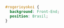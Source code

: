 ```css
#rogerioyokoi {
  background: Front-End;
  position: Brasil;
}
```

<!-- ### Hi there 👋


**rogerioyokoi/rogerioyokoi** is a ✨ _special_ ✨ repository because its `README.md` (this file) appears on your GitHub profile.

Here are some ideas to get you started:

- 🔭 I’m currently working on ...
- 🌱 I’m currently learning ...
- 👯 I’m looking to collaborate on ...
- 🤔 I’m looking for help with ...
- 💬 Ask me about ...
- 📫 How to reach me: ...
- 😄 Pronouns: ...
- ⚡ Fun fact: ...

<div id="languages_block_id" align="center" style="align-content: center; text-align:center; margin: 20px 20px">
    <img width="100%" src="https://github-readme-stats.vercel.app/api/top-langs?username=rogerioyokoi&show_icons=true&langs_count=8&layout=compact" alt="Top languages" />
</div> -->
